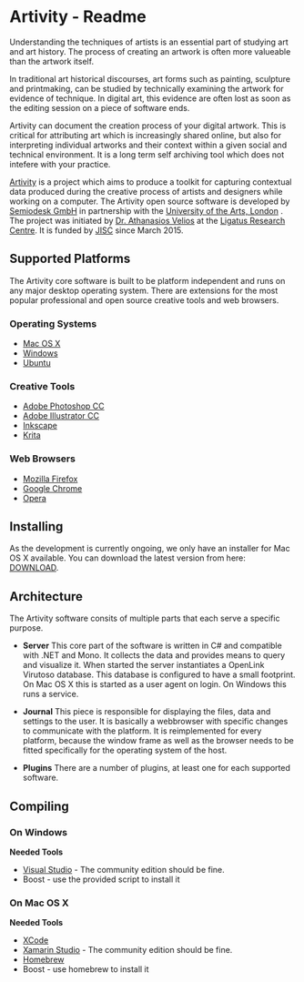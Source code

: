 # Artivity - Readme #

Understanding the techniques of artists is an essential part of studying art and art history. The process of creating an artwork is often more valueable than the artwork itself.

In traditional art historical discourses, art forms such as painting, sculpture and printmaking, can be studied by technically examining the artwork for evidence of technique. In digital art, this evidence are often lost as soon as the editing session on a piece of software ends.

Artivity can document the creation process of your digital artwork. This is critical for attributing art which is increasingly shared online, but also for interpreting individual artworks and their context within a given social and technical environment. It is a long term self archiving tool which does not intefere with your practice.

[Artivity](http://artivity.io) is a project which aims to produce a toolkit for capturing contextual data produced during the creative process of artists and designers while working on a computer. 
The Artivity open source software is developed by [Semiodesk GmbH](http://www.semiodesk.com) in partnership with the [University of the Arts, London](http://www.arts.ac.uk) . The project was initiated by [Dr. Athanasios Velios](http://www.arts.ac.uk/research/ual-staff-researchers/a-z/dr-athanasios-velios/) at the [Ligatus Research Centre](http://www.ligatus.org.uk/). It is funded by [JISC](http://www.jisc.ac.uk) since March 2015.

## Supported Platforms ##
The Artivity core software is built to be platform independent and runs on any major desktop operating system. There are extensions for the most popular professional and open source creative tools and web browsers.

### Operating Systems ###
* [Mac OS X](https://www.apple.com/osx/)
* [Windows](https://www.microsoft.com/en-us/windows) 
* [Ubuntu](http://www.ubuntu.com/)

### Creative Tools ###
* [Adobe Photoshop CC](http://www.adobe.com/products/photoshop.html)
* [Adobe Illustrator CC](http://www.adobe.com/products/illustrator.html)
* [Inkscape](https://inkscape.org/en/) 
* [Krita](http://www.krita.org/)

### Web Browsers ###
* [Mozilla Firefox](https://www.mozilla.org/en-GB/firefox)
* [Google Chrome](https://www.google.com/chrome/)
* [Opera](http://www.opera.com/)

## Installing ##
As the development is currently ongoing, we only have an installer for Mac OS X available.
You can download the latest version from here: [DOWNLOAD](https://static.semiodesk.com/artivity/osx/).

## Architecture ##
The Artivity software consits of multiple parts that each serve a specific purpose.

* **Server** 
  This core part of the software is written in C# and compatible with .NET and Mono. It collects the data and provides means to query and visualize it.
  When started the server instantiates a OpenLink Virutoso database. This database is configured to have a small footprint.
  On Mac OS X this is started as a user agent on login. On Windows this runs a service.

* **Journal**
  This piece is responsible for displaying the files, data and settings to the user. It is basically a webbrowser with specific changes to communicate with the platform.
  It is reimplemented for every platform, because the window frame as well as the browser needs to be fitted specifically for the operating system of the host.
  
* **Plugins**
  There are a number of plugins, at least one for each supported software.
  

## Compiling ##
### On Windows ###
**Needed Tools**

* [Visual Studio](https://www.visualstudio.com/downloads/download-visual-studio-vs.aspx) - The community edition should be fine.
* Boost - use the provided script to install it
### On Mac OS X ###
**Needed Tools**

* [XCode](https://itunes.apple.com/de/app/xcode/id497799835)
* [Xamarin Studio](https://www.xamarin.com/download-it) - The community edition should be fine.
* [Homebrew](http://brew.sh/)
* Boost - use homebrew to install it